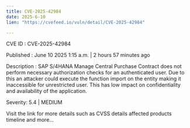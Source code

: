 ```yaml
---
title: CVE-2025-42984
date: 2025-6-10
lien: "https://cvefeed.io/vuln/detail/CVE-2025-42984"

---
```


CVE ID : CVE-2025-42984

Published :  June 10
2025
1:15 a.m. | 2 hours
57 minutes ago

Description : SAP S/4HANA Manage Central Purchase Contract does not perform necessary authorization checks for an authenticated user. Due to this
an attacker could execute the function import on the entity making it inaccessible for unrestricted user. This has low impact on confidentiality and availability of the application.

Severity: 5.4 | MEDIUM

Visit the link for more details
such as CVSS details
affected products
timeline
and more...
